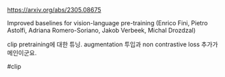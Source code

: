 https://arxiv.org/abs/2305.08675

Improved baselines for vision-language pre-training (Enrico Fini, Pietro Astolfi, Adriana Romero-Soriano, Jakob Verbeek, Michal Drozdzal)

clip pretraining에 대한 튜닝. augmentation 투입과 non contrastive loss 추가가 메인이군요.

#clip 
